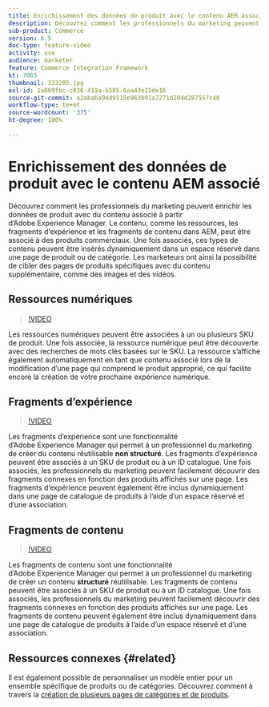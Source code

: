 ```yaml
---
title: Enrichissement des données de produit avec le contenu AEM associé
description: Découvrez comment les professionnels du marketing peuvent enrichir les données de produit avec du contenu associé à partir d’Adobe Experience Manager. Le contenu, comme les ressources et les fragments d’expérience dans AEM, peut être associé à des produits commerciaux. Une fois associés, ces types de contenu peuvent être insérés dynamiquement dans un espace réservé dans une page de produit ou de catégorie. Les marketeurs ont ainsi la possibilité de cibler des pages de produits spécifiques avec du contenu supplémentaire, comme des images et des vidéos.
sub-product: Commerce
version: 6.5
doc-type: feature-video
activity: use
audience: marketer
feature: Commerce Integration Framework
kt: 7065
thumbnail: 333205.jpg
exl-id: 1a069fbc-c036-419a-b585-6aa43e15de16
source-git-commit: a2ababa9dd9115e963b91a7271d204d287557c40
workflow-type: tm+mt
source-wordcount: '375'
ht-degree: 100%

---
```


# Enrichissement des données de produit avec le contenu AEM associé

Découvrez comment les professionnels du marketing peuvent enrichir les données de produit avec du contenu associé à partir d’Adobe Experience Manager. Le contenu, comme les ressources, les fragments d’expérience et les fragments de contenu dans AEM, peut être associé à des produits commerciaux. Une fois associés, ces types de contenu peuvent être insérés dynamiquement dans un espace réservé dans une page de produit ou de catégorie. Les marketeurs ont ainsi la possibilité de cibler des pages de produits spécifiques avec du contenu supplémentaire, comme des images et des vidéos.

## Ressources numériques

>[!VIDEO](https://video.tv.adobe.com/v/339121/?quality=12&learn=on)

Les ressources numériques peuvent être associées à un ou plusieurs SKU de produit. Une fois associée, la ressource numérique peut être découverte avec des recherches de mots clés basées sur le SKU. La ressource s’affiche également automatiquement en tant que contenu associé lors de la modification d’une page qui comprend le produit approprié, ce qui facilite encore la création de votre prochaine expérience numérique.

## Fragments d’expérience

>[!VIDEO](https://video.tv.adobe.com/v/333205/?quality=12&learn=on)

Les fragments d’expérience sont une fonctionnalité d’Adobe Experience Manager qui permet à un professionnel du marketing de créer du contenu réutilisable **non structuré**. Les fragments d’expérience peuvent être associés à un SKU de produit ou à un ID catalogue. Une fois associés, les professionnels du marketing peuvent facilement découvrir des fragments connexes en fonction des produits affichés sur une page. Les fragments d’expérience peuvent également être inclus dynamiquement dans une page de catalogue de produits à l’aide d’un espace réservé et d’une association.

## Fragments de contenu

>[!VIDEO](https://video.tv.adobe.com/v/339182/?quality=12&learn=on)

Les fragments de contenu sont une fonctionnalité d’Adobe Experience Manager qui permet à un professionnel du marketing de créer un contenu **structuré** réutilisable. Les fragments de contenu peuvent être associés à un SKU de produit ou à un ID catalogue. Une fois associés, les professionnels du marketing peuvent facilement découvrir des fragments connexes en fonction des produits affichés sur une page. Les fragments de contenu peuvent également être inclus dynamiquement dans une page de catalogue de produits à l’aide d’un espace réservé et d’une association.

## Ressources connexes {#related}

Il est également possible de personnaliser un modèle entier pour un ensemble spécifique de produits ou de catégories. Découvrez comment à travers la [création de plusieurs pages de catégories et de produits](/help/commerce/cif/configuring/multi-template-usage.md).
